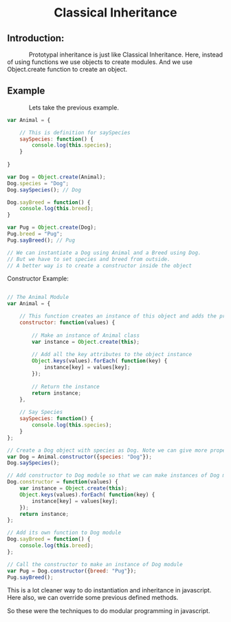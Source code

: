 <h1 align = "center">Classical Inheritance</h1>
<h2> Introduction: </h2>
<p style = "text-indent: 10%">Prototypal inheritance is just like Classical Inheritance. Here, instead of using functions we use objects to create modules. And we use Object.create function to create an object.</p>

<h2>Example</h2>
<p style = "text-indent: 10%">Lets take the previous example.</p>

```js
var Animal = {

	// This is definition for saySpecies
	saySpecies: function() {
    	console.log(this.species);
    }
    
}

var Dog = Object.create(Animal);
Dog.species = "Dog";
Dog.saySpecies(); // Dog

Dog.sayBreed = function() {
	console.log(this.breed);
}

var Pug = Object.create(Dog);
Pug.breed = "Pug";
Pug.sayBreed(); // Pug

// We can instantiate a Dog using Animal and a Breed using Dog.
// But we have to set species and breed from outside.
// A better way is to create a constructor inside the object
```
Constructor Example:
```js

// The Animal Module
var Animal = {

	// This function creates an instance of this object and adds the properties provided
	constructor: function(values) {
    
    	// Make an instance of Animal class
    	var instance = Object.create(this);
        
        // Add all the key attributes to the object instance
        Object.keys(values).forEach( function(key) {
        	instance[key] = values[key];
        });
        
        // Return the instance
        return instance;
    },
    
    // Say Species
    saySpecies: function() {
    	console.log(this.species);
    }
};

// Create a Dog object with species as Dog. Note we can give more properties, but we just require the species property.
var Dog = Animal.constructor({species: "Dog"});
Dog.saySpecies();

// Add constructor to Dog module so that we can make instances of Dog module
Dog.constructor = function(values) {
	var instance = Object.create(this);
    Object.keys(values).forEach( function(key) {
    	instance[key] = values[key];
    });
    return instance;
};

// Add its own function to Dog module
Dog.sayBreed = function() {
	console.log(this.breed);
};

// Call the constructor to make an instance of Dog module
var Pug = Dog.constructor({breed: "Pug"});
Pug.sayBreed();

```

This is a lot cleaner way to do instantiation and inheritance in javascript. Here also, we can override some previous defined methods.

So these were the techniques to do modular programming in javascript.
